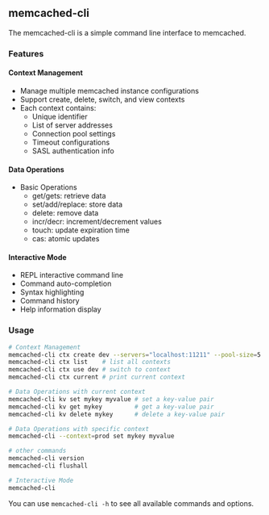 ## memcached-cli

The memcached-cli is a simple command line interface to memcached.

### Features

#### Context Management
- Manage multiple memcached instance configurations
- Support create, delete, switch, and view contexts
- Each context contains:
  - Unique identifier
  - List of server addresses
  - Connection pool settings
  - Timeout configurations
  - SASL authentication info

#### Data Operations
- Basic Operations
  - get/gets: retrieve data
  - set/add/replace: store data
  - delete: remove data
  - incr/decr: increment/decrement values
  - touch: update expiration time
  - cas: atomic updates

#### Interactive Mode
- REPL interactive command line
- Command auto-completion
- Syntax highlighting
- Command history
- Help information display

### Usage

```bash
# Context Management
memcached-cli ctx create dev --servers="localhost:11211" --pool-size=5 # create a new context
memcached-cli ctx list    # list all contexts
memcached-cli ctx use dev # switch to context
memcached-cli ctx current # print current context

# Data Operations with current context
memcached-cli kv set mykey myvalue # set a key-value pair
memcached-cli kv get mykey         # get a key-value pair
memcached-cli kv delete mykey      # delete a key-value pair

# Data Operations with specific context
memcached-cli --context=prod set mykey myvalue

# other commands
memcached-cli version
memcached-cli flushall

# Interactive Mode
memcached-cli
```

You can use `memcached-cli -h` to see all available commands and options.

